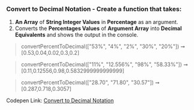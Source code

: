 ### Convert to Decimal Notation - Create a function that takes: 

1. **An Array** of **String Integer Values** in **Percentage** as an argument. 
1. Converts the **Percentages Values** of **Argument Array** into **Decimal Equivalents** and shows the output in the console.

> convertPercentToDecimal(["53%", "4%", "2%", "30%", "20%"]) ➞ [0.53,0.04,0.02,0.3,0.2] 

> convertPercentToDecimal(["11%", "12.556%", "98%", "58.33%"]) ➞ [0.11,0.12556,0.98,0.5832999999999999]

> convertPercentToDecimal(["28.70", "71.80", "30.57"]) ➞ [0.287,0.718,0.3057] 

Codepen Link: [Convert to Decimal Notation](https://codepen.io/naveencoder/pen/xxxRPNr?editors=0012)